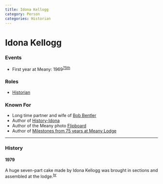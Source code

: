 ```yaml
---
title: Idona Kellogg
category: Person
categories: Historian
---
```

# Idona Kellogg
### Events
- First year at Meany: 1969<sup>[75th][]</sup>

### Roles
- [Historian](Historian)

### Known For
- Long time partner and wife of [Bob Bentler](Bob-Bentler)
- Author of [History-Idona](History-Idona)
- Author of the Meany photo [Flipboard](Flipboard)
- Author of [Milestones from 75 years at Meany Lodge](Milestones-from-75-years-at-Meany-Lodge)

---
### History

#### 1979

A huge seven-part cake made by Idona Kellogg was brought in sections and assembled at the lodge.<sup>[hr][]</sup>


[75th]: Anniversary#75th
[hr]: History-Reports "Meany History Reports, by Idona Kellogg"
[75m]: Milestones-from-75-years-at-Meany-Lodge